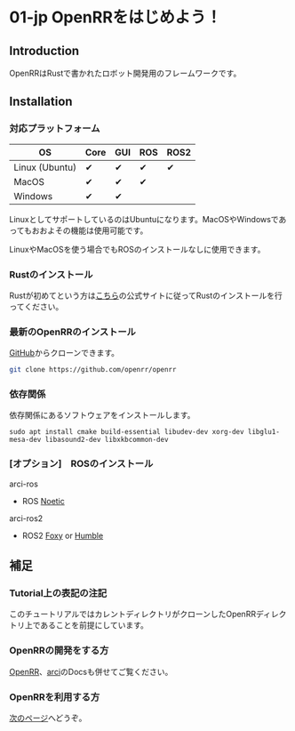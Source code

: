 # 01-jp OpenRRをはじめよう！

## Introduction

OpenRRはRustで書かれたロボット開発用のフレームワークです。

## Installation

### 対応プラットフォーム

| OS             | Core | GUI | ROS | ROS2 |
| -------------- | ---- | --- | --- | ---- |
| Linux (Ubuntu) | ✔    | ✔   | ✔   | ✔    |
| MacOS          | ✔    | ✔   | ✔   |      |
| Windows        | ✔    | ✔   |     |      |

LinuxとしてサポートしているのはUbuntuになります。MacOSやWindowsであってもおおよその機能は使用可能です。

LinuxやMacOSを使う場合でもROSのインストールなしに使用できます。

### Rustのインストール

Rustが初めてという方は[こちら](https://www.rust-lang.org/tools/install)の公式サイトに従ってRustのインストールを行ってください。

### 最新のOpenRRのインストール

[GitHub](https://github.com/openrr/openrr)からクローンできます。

```bash
git clone https://github.com/openrr/openrr
```

### 依存関係

依存関係にあるソフトウェアをインストールします。

```bash: Linux
sudo apt install cmake build-essential libudev-dev xorg-dev libglu1-mesa-dev libasound2-dev libxkbcommon-dev
```

### \[オプション\]　ROSのインストール

arci-ros

* ROS [Noetic](http://wiki.ros.org/noetic/Installation)

arci-ros2

* ROS2 [Foxy](https://docs.ros.org/en/foxy/Installation.html) or [Humble](https://docs.ros.org/en/humble/Installation.html)

## 補足

### Tutorial上の表記の注記

このチュートリアルではカレントディレクトリがクローンしたOpenRRディレクトリ上であることを前提にしています。

### OpenRRの開発をする方

[OpenRR](https://docs.rs/openrr/latest/openrr/)、[arci](https://docs.rs/arci/latest/arci/)のDocsも併せてご覧ください。

### OpenRRを利用する方

[次のページ](./02-jp-apps.md)へどうぞ。
